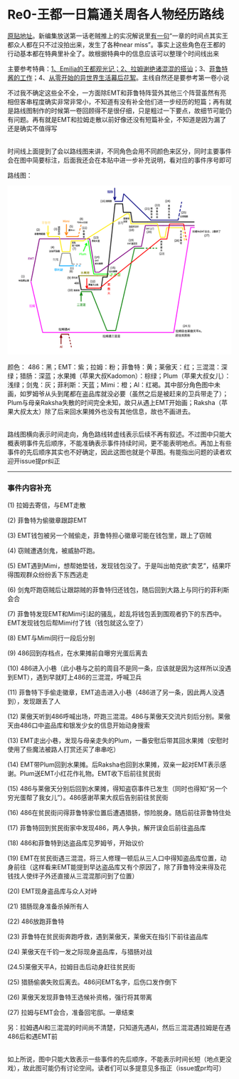# Re0-王都一日篇通关周各人物经历路线



[原贴地址](https://tieba.baidu.com/p/6612551728)。新编集放送第一话老贼推上的实况解说里[有一句](https://twitter.com/nezumiironyanko/status/1212386557371437056)“一章的时间点其实王都众人都在只不过没拍出来，发生了各种near miss”。事实上这些角色在王都的行动基本都在特典里补全了。故根据特典中的信息应该可以整理个时间线出来


主要参考特典：[1、Emilia的王都观光记；2、拉姆谢绝诸混混的搭讪](https://tieba.baidu.com/p/4710442066)；3、[菲鲁特酱的工作](https://tieba.baidu.com/p/6488094257?see_lz=1&pn=2)；4、[从零开始的异世界生活幕后花絮](https://tieba.baidu.com/p/6610900109)。主线自然还是要参考第一卷小说

不过我不确定这些全不全，一方面除EMT和菲鲁特阵营外其他三个阵营虽然有亮相但客串程度确实非常非常小，不知道有没有补全他们进一步经历的短篇；再有就是路线图制作的时候第一卷回顾得不是很仔细，只是粗过一下要点，故细节可能仍有问题。再有就是EMT和拉姆走散以前好像还没有短篇补全，不知道是因为漏了还是确实不值得写<br/>
<br/>

时间线上面提到了会以路线图来讲，不同角色会用不同颜色来区分，同时主要事件会在图中简要标注，后面我还会在本贴中进一步补充说明，看对应的事件序号即可


路线图：

![](https://github.com/CanopusEtaCarinae/tiebaposts/blob/master/arc1route/image/chap1route.png)

颜色：
486：黑；EMT：紫；拉姆：粉；菲鲁特：黄；莱傲天：红；三混混：深绿；猎肠：深蓝；水果摊（苹果大叔Kadomon）：棕绿；Plum（苹果大叔女儿）：浅绿；剑鬼：灰；菲利斯：天蓝；Mimi：橙；Al：红褐。其中部分角色图中未画，如罗姆爷从头到尾都在盗品库就没必要（虽然之后是被赶来的卫兵带走了）；Plum与母亲Raksha失散的时间完全未知，故只从遇上EMT开始画；Raksha（苹果大叔太太）除了后来回水果摊外也没有其他信息，故也不画进去。<br/>
<br/>

路线图横向表示时间走向，角色路线转虚线表示后续不再有叙述。不过图中只能大概表明事件先后顺序，不能准确表示事件持续时间，更不能表明地点。再加上有些事件的先后顺序其实也不好确定，因此这图也就是个草图。有能指出问题的读者欢迎开issue提pr纠正

---

### 事件内容补充


(1) 拉姆去寄信，与EMT走散

(2) 菲鲁特为偷徽章跟踪EMT

(3) EMT钱包被另一个贼偷走，菲鲁特担心徽章可能在钱包里，跟上了窃贼

(4) 窃贼遭遇剑鬼，被威胁吓跑。

(5) EMT遇到Mimi，想帮她垫钱，发现钱包没了。于是叫出帕克欲“卖艺”，结果吓得围观群众纷纷丢下东西逃走

(6) 剑鬼吓跑窃贼后让跟踪贼的菲鲁特归还钱包，随后回到大路上与同行的菲利斯会合

(7) 菲鲁特发现EMT和Mimi引起的骚乱，趁乱将钱包丢到围观者扔下的东西中。EMT发现钱包后帮Mimi付了钱（钱包就这么空了）

(8) EMT与Mimi同行一段后分别

(9) 486回到存档点，在水果摊前自曝穷光蛋后离去

(10) 486进入小巷（此小巷与之前的周目不是同一条，应该就是因为这样所以没遇到EMT），遇到早就盯上486的三混混，呼喊卫兵

(11) 菲鲁特下手偷走徽章，EMT追击进入小巷（486进了另一条，因此两人没遇到），发现跟丢了人

(12) 莱傲天听到486呼喊出场，吓跑三混混。486与莱傲天交流片刻后分别。莱傲天由486口中盗品库和银发少女的信息开始动身搜索

(13) EMT走出小巷，发现与母亲走失的Plum，一番安慰后带其回水果摊（安慰时使用了些魔法被路人打赏还买了串串吃）

(14) EMT带Plum回到水果摊。后Raksha也回到水果摊，双亲一起对EMT表示感谢。Plum送EMT小红花作礼物。EMT收下后前往贫民街

(15) 486与莱傲天分别后回到水果摊，得知盗窃事件已发生（同时也得知“另一个穷光蛋帮了我女儿”）。486感谢苹果大叔后告别前往贫民街

(16) 486在贫民街问得菲鲁特家位置后遭遇猎肠，惊险脱身。随后前往菲鲁特住处

(17) 菲鲁特回到贫民街家中发现486，两人争执，解开误会后前往盗品库

(18) 486和菲鲁特到达盗品库见罗姆爷，开始议价

(19) EMT在贫民街遇三混混，将三人修理一顿后从三人口中得知盗品库位置，动身前往（这样看来EMT能提到早达盗品库又有个原因了，除了菲鲁特没来得及花钱找人使绊子外还直接从三混混那问到了位置）

(20) EMT现身盗品库与众人对峙

(21) 猎肠现身准备杀掉所有人

(22) 486放跑菲鲁特

(23) 菲鲁特在贫民街奔跑呼救，遇到莱傲天，莱傲天在指引下前往盗品库

(24) 莱傲天在千钧一发之际现身盗品库，与猎肠对战

(24.5)莱傲天平A，拉姆目击后动身赶往贫民街

(25) 猎肠偷袭失败后离去。486问EMT名字，后伤口发作倒下

(26) 莱傲天发现菲鲁特王选候补资格，强行将其带离

(27) 拉姆与EMT会合，准备回宅邸。一章结束

另：拉姆遇Al和三混混的时间尚不清楚，只知道先遇Al，然后三混混遇拉姆是在遇486后和遇EMT前<br/>
<br/>

如上所说，图中只能大致表示一些事件的先后顺序，不能表示时间长短（地点更没戏），故此图可能仍有讨论空间。读者们可以多提意见多指正（issue或pr均可）

